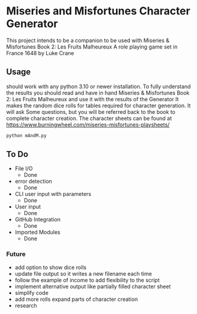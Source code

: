 # Miseries and Misfortunes Character Generator

This project intends to be a companion to be used with Miseries & Misfortunes Book 2: Les Fruits Malheureux
A role playing game set in France 1648 by Luke Crane


## Usage

should work with any python 3.10 or newer installation.
To fully understand the results you should read and have in hand Miseries & Misfortunes Book 2: Les Fruits Malheureux and use it with the results of the Generator
It makes the random dice rolls for tables required for character generation. It will ask Some questions, but you will be referred back to the book to complete character creation.
The character sheets can be found at https://www.burningwheel.com/miseries-misfortunes-playsheets/

```bash
python mAndM.py
```
    
## To Do
- File I/O
    - Done
- error detection
    - Done
- CLI user input with parameters
    - Done
- User input
    - Done
- GitHub Integration
    - Done
- Imported Modules
    - Done

### Future
- add option to show dice rolls
- update file output so it writes a new filename each time 
- follow the example of income to add flexibility to the script 
- implement alternative output like partially filled character sheet
- simplify code
- add more rolls expand parts of character creation 
- research 
